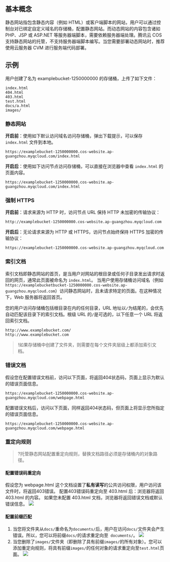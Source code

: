 ## 基本概念

静态网站指包含静态内容（例如 HTML）或客户端脚本的网站，用户可以通过控制台对已绑定自定义域名的存储桶，配置静态网站。而动态网站的内容包含诸如 PHP、JSP 或 ASP.NET 等服务器端脚本，需要依赖服务器端处理。腾讯云 COS 支持静态网站的托管，不支持服务器端脚本编写。当您需要部署动态网站时，推荐使用云服务器 CVM 进行服务端代码部署。

## 示例

用户创建了名为 examplebucket-1250000000 的存储桶，上传了如下文件： 

```shell
index.html
404.html
403.html
test.html
docs/a.html
images/
```

### 静态网站

**开启前**：使用如下默认访问域名访问存储桶，弹出下载提示，可以保存 `index.html` 文件到本地。

```shell
https://examplebucket-1250000000.cos-website.ap-guangzhou.myqcloud.com/index.html
```

**开启后**：使用如下访问节点访问存储桶，可以直接在浏览器中查看 `index.html` 的页面内容。

```shell
https://examplebucket-1250000000.cos-website.ap-guangzhou.myqcloud.com/index.html
```

### 强制 HTTPS

**开启前**：请求来源为 HTTP 时，访问节点 URL 保持 HTTP 未加密的传输协议：

```shell
http://examplebucket-1250000000.cos-website.ap-guangzhou.myqcloud.com
```

**开启后**：无论请求来源为 HTTP 或 HTTPS，访问节点始终保持 HTTPS 加密的传输协议：

```shell
https://examplebucket-1250000000.cos-website.ap-guangzhou.myqcloud.com
```

### 索引文档

索引文档即静态网站的首页，是当用户对网站的根目录或任何子目录发出请求时返回的网页，通常此页面被命名为 `index.html`。
当用户使用存储桶访问域名（例如 `https://examplebucketbucket-1250000000.cos-website.ap-guangzhou.myqcloud.com`）访问静态网站时，且未请求特定的页面。在这种情况下，Web 服务器将返回首页。

您的用户访问存储桶包括根目录在内的任何目录，URL 地址以`/`为结尾的，会优先自动匹配该目录下的索引文档。根级 URL 的`/`是可选的，以下任意一个 URL 将返回索引文档。

```shell
http://www.examplebucket.com/
http://www.examplebucket.com
```

> !如果存储桶中创建了文件夹，则需要在每个文件夹层级上都添加索引文档。

### 错误文档

假设您在配置错误文档前，访问以下页面，将返回404状态码，页面上显示为默认的错误页面信息。

```shell
https://examplebucket-1250000000.cos-website.ap-guangzhou.myqcloud.com/webpage.html
```

配置错误文档后，访问以下页面，同样返回404状态码，但页面上将显示您所指定的错误页面信息。

```shell
https://examplebucket-1250000000.cos-website.ap-guangzhou.myqcloud.com/webpage.html
```

### 重定向规则

>?托管静态网站配置重定向规则，替换文档路径必须是存储桶内的对象路径。

#### 配置错误码重定向

假设您为 webpage.html 这个文档设置了**私有读写**的公共访问权限，用户访问该文件时，将返回403错误。
配置403错误码重定向至 403.html 后：浏览器将返回 403.html 的内容。
如果您未配置 403.html 文档，浏览器将返回错误文档或默认错误信息。
![](https://main.qcloudimg.com/raw/7dc917ba95af42438b6ab2c7604666d3.png)

#### 配置前缀匹配

1. 当您将文件夹从`docs/`重命名为`documents/`后，用户在访问`docs/`文件夹会产生错误。所以，您可以将前缀`docs/`的请求重定向至` documents/`。
![](https://main.qcloudimg.com/raw/e3b5c9004a67d020928bd0035b820715.png)
2. 当您删除了`images/`文件夹（即删除了具有前缀`images/`的所有对象）。您可以添加重定向规则，将具有前缀`images/`的任何对象的请求重定向至`test.html`页面。
![](https://main.qcloudimg.com/raw/b6672acf43149267a837027911923f9b.png)
